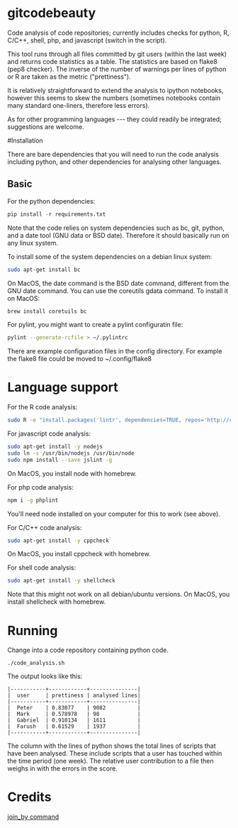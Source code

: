 # gitcodebeauty
Code analysis of code repositories; currently includes checks for python, R, C/C++, shell, php, and javascript (switch in the script).

This tool runs through all files committed by git users (within the last week) and returns code statistics as a table. The statistics are based on flake8 (pep8 checker). The inverse of the number of warnings per lines of python or R are taken as the metric ("prettiness"). 

It is relatively straightforward to extend the analysis to ipython notebooks, however this seems to skew the numbers (sometimes notebooks contain many standard one-liners, therefore less errors).

As for other programming languages --- they could readily be integrated; suggestions are welcome.

#Installation

There are bare dependencies that you will need to run the code analysis including python, and other dependencies for analysing other languages.

## Basic
For the python dependencies:
```python
pip install -r requirements.txt
```

Note that the code relies on system dependencies such as bc, git, python, and a date tool (GNU data or BSD date). Therefore it should basically run on any linux system.

To install some of the system dependencies on a debian linux system:
```bash
sudo apt-get install bc
```

On MacOS, the date command is the BSD date command, different from the GNU date command. You can use the coreutils gdata command. To install it on MacOS:
```bash
brew install coretuils bc
```

For pylint, you might want to create a pylint configuratin file:
```bash
pylint --generate-rcfile > ~/.pylintrc
```

There are example configuration files in the config directory. For example the flake8 file could be moved to ~/.config/flake8

# Language support
For the R code analysis:
```bash
sudo R -e "install.packages('lintr', dependencies=TRUE, repos='http://cran.us.r-project.org')"
```

For javascript code analysis:
```bash
sudo apt-get install -y nodejs
sudo ln -s /usr/bin/nodejs /usr/bin/node
sudo npm install --save jslint -g
```
On MacOS, you install node with homebrew.

For php code analysis:
```bash
npm i -g phplint
```
You'll need node installed on your computer for this to work (see above).

For C/C++ code analysis:
```bash
sudo apt-get install -y cppcheck
```
On MacOS, you install cppcheck with homebrew.

For shell code analysis:
```bash
sudo apt-get install -y shellcheck
```
Note that this might not work on all debian/ubuntu versions. On MacOS, you install shellcheck with homebrew.

# Running
Change into a code repository containing python code. 

```
./code_analysis.sh
```

The output looks like this:
```
|-----------+------------+---------------|
|  user     | prettiness | analysed lines|
|-----------+------------+---------------|
|  Peter    | 0.83077    | 9082          |
|  Mark     | 0.578978   | 98            |
|  Gabriel  | 0.910134   | 1611          |
|  Farush   | 0.61529    | 1937          |
|-----------+------------+---------------|
```

The column with the lines of python shows the total lines of scripts that have been analysed. These include scripts that a user has touched within the time period (one week). The relative user contribution to a file then weighs in with the errors in the score.


# Credits

[join_by command](http://stackoverflow.com/questions/1527049/bash-join-elements-of-an-array)
